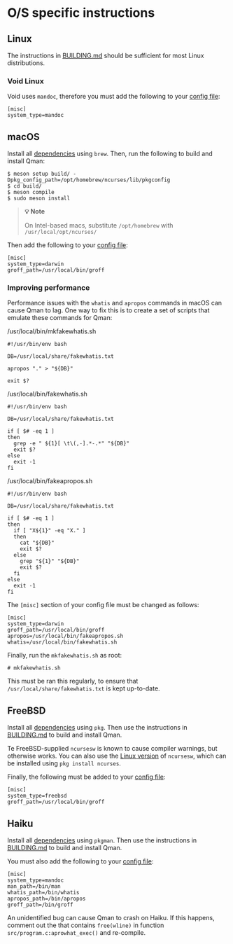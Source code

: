 # O/S specific instructions

## Linux

The instructions in [BUILDING.md](BUILDING.md) should be sufficient for most
Linux distributions.

### Void Linux

Void uses `mandoc`, therefore you must add the following to your
[config file](BUILDING.md#configuration):


```
[misc]
system_type=mandoc
```

## macOS

Install all [dependencies](BUILDING.md#dependencies) using `brew`. Then, run the
following to build and install Qman:

```
$ meson setup build/ -Dpkg_config_path=/opt/homebrew/ncurses/lib/pkgconfig
$ cd build/
$ meson compile
$ sudo meson install
```

> **:bulb: Note**
>
> On Intel-based macs, substitute `/opt/homebrew` with `/usr/local/opt/ncurses/`

Then add the following to your [config file](BUILDING.md#configuration):

```
[misc]
system_type=darwin
groff_path=/usr/local/bin/groff
```

### Improving performance

Performance issues with the `whatis` and `apropos` commands in macOS can cause
Qman to lag. One way to fix this is to create a set of scripts that emulate
these commands for Qman:

/usr/local/bin/mkfakewhatis.sh
```
#!/usr/bin/env bash

DB=/usr/local/share/fakewhatis.txt

apropos "." > "${DB}"

exit $?
```

/usr/local/bin/fakewhatis.sh
```
#!/usr/bin/env bash

DB=/usr/local/share/fakewhatis.txt

if [ $# -eq 1 ]
then
  grep -e " ${1}[ \t\(,-].*-.*" "${DB}"
  exit $?
else
  exit -1
fi
```

/usr/local/bin/fakeapropos.sh
```
#!/usr/bin/env bash

DB=/usr/local/share/fakewhatis.txt

if [ $# -eq 1 ]
then
  if [ "X${1}" -eq "X." ]
  then
    cat "${DB}"
    exit $?
  else
    grep "${1}" "${DB}"
    exit $?
  fi
else
  exit -1
fi
```

The `[misc]` section of your config file must be changed as follows:

```
[misc]
system_type=darwin
groff_path=/usr/local/bin/groff
apropos=/usr/local/bin/fakeapropos.sh
whatis=/usr/local/bin/fakewhatis.sh
```

Finally, run the `mkfakewhatis.sh` as root:

```
# mkfakewhatis.sh
```

This must be ran this regularly, to ensure that
`/usr/local/share/fakewhatis.txt` is kept up-to-date.

## FreeBSD

Install all [dependencies](BUILDING.md#dependencies) using `pkg`. Then use the
instructions in [BUILDING.md](BUILDING.md#building-and-installing) to build and
install Qman.

Te FreeBSD-supplied `ncursesw` is known to cause compiler warnings, but
otherwise works. You can also use the
[Linux version](https://invisible-island.net/ncurses/) of `ncursesw`, which
can be installed using `pkg install ncurses`.

Finally, the following must be added to your
[config file](BUILDING.md#configuration):

```
[misc]
system_type=freebsd
groff_path=/usr/local/bin/groff
```

## Haiku

Install all [dependencies](BUILDING.md#dependencies) using `pkgman`. Then use
the instructions in [BUILDING.md](BUILDING.md#building-and-installing) to build
and install Qman.

You must also add the following to your
[config file](BUILDING.md#configuration):

```
[misc]
system_type=mandoc
man_path=/bin/man
whatis_path=/bin/whatis
apropos_path=/bin/apropos
groff_path=/bin/groff
```

An unidentified bug can cause Qman to crash on Haiku. If this happens, comment
out the that contains `free(wline)` in function `src/program.c:aprowhat_exec()`
and re-compile.
